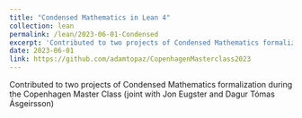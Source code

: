 ```yaml
---
title: "Condensed Mathematics in Lean 4"
collection: lean
permalink: /lean/2023-06-01-Condensed
excerpt: 'Contributed to two projects of Condensed Mathematics formalization during the Copenhagen Master Class (joint with Jon Eugster and Dagur Tómas Ásgeirsson)'
date: 2023-06-01
link: https://github.com/adamtopaz/CopenhagenMasterclass2023
---
```


Contributed to two projects of Condensed Mathematics formalization during the Copenhagen Master Class (joint with Jon Eugster and Dagur Tómas Ásgeirsson)



